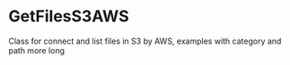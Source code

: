 # GetFilesS3AWS
Class for connect and list files in S3 by AWS, examples with category and path more long
